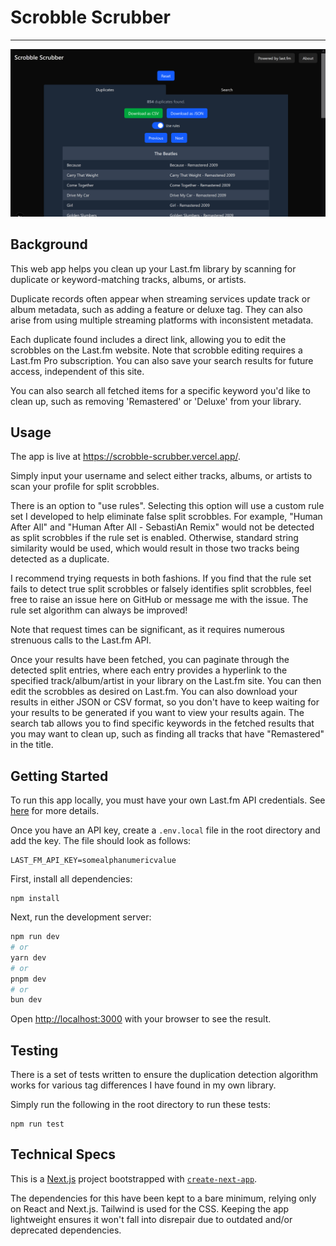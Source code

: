 # Scrobble Scrubber

---

![image](img/screenshot.jpg)

## Background

This web app helps you clean up your Last.fm library by scanning for duplicate or keyword-matching tracks, albums, or artists.

Duplicate records often appear when streaming services update track or album metadata, such as adding a feature or deluxe tag. They can also arise from using multiple streaming platforms with inconsistent metadata.

Each duplicate found includes a direct link, allowing you to edit the scrobbles on the Last.fm website. Note that scrobble editing requires a Last.fm Pro subscription. You can also save your search results for future access, independent of this site.

You can also search all fetched items for a specific keyword you'd like to clean up, such as removing &apos;Remastered&apos; or &apos;Deluxe&apos; from your library.

## Usage

The app is live at https://scrobble-scrubber.vercel.app/.

Simply input your username and select either tracks, albums, or artists to scan your profile for split scrobbles.

There is an option to "use rules". Selecting this option will use a custom rule set I developed to help eliminate false split scrobbles. For example, "Human After All" and "Human After All - SebastiAn Remix" would not be detected as split scrobbles if the rule set is enabled. Otherwise, standard string similarity would be used, which would result in those two tracks being detected as a duplicate.

I recommend trying requests in both fashions. If you find that the rule set fails to detect true split scrobbles or falsely identifies split scrobbles, feel free to raise an issue here on GitHub or message me with the issue. The rule set algorithm can always be improved!

Note that request times can be significant, as it requires numerous strenuous calls to the Last.fm API.

Once your results have been fetched, you can paginate through the detected split entries, where each entry provides a hyperlink to the specified track/album/artist in your library on the Last.fm site. You can then edit the scrobbles as desired on Last.fm. You can also download your results in either JSON or CSV format, so you don't have to keep waiting for your results to be generated if you want to view your results again. The search tab allows you to find specific keywords in the fetched results that you may want to clean up, such as finding all tracks that have "Remastered" in the title.

## Getting Started

To run this app locally, you must have your own Last.fm API credentials. See [here](https://www.last.fm/api/account/create) for more details.

Once you have an API key, create a `.env.local` file in the root directory and add the key. The file should look as follows:

```
LAST_FM_API_KEY=somealphanumericvalue
```

First, install all dependencies:

```
npm install
```

Next, run the development server:

```bash
npm run dev
# or
yarn dev
# or
pnpm dev
# or
bun dev
```

Open [http://localhost:3000](http://localhost:3000) with your browser to see the result.

## Testing

There is a set of tests written to ensure the duplication detection algorithm works for various tag differences I have found in my own library.

Simply run the following in the root directory to run these tests:

```
npm run test
```

## Technical Specs

This is a [Next.js](https://nextjs.org) project bootstrapped with [`create-next-app`](https://nextjs.org/docs/app/api-reference/cli/create-next-app).

The dependencies for this have been kept to a bare minimum, relying only on React and Next.js. Tailwind is used for the CSS. Keeping the app lightweight ensures it won't fall into disrepair due to outdated and/or deprecated dependencies.
